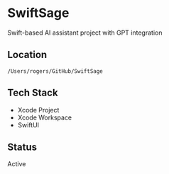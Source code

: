 # SwiftSage

Swift-based AI assistant project with GPT integration

## Location
`/Users/rogers/GitHub/SwiftSage`

## Tech Stack
- Xcode Project
- Xcode Workspace
- SwiftUI

## Status
Active

